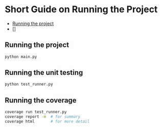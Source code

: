 # Short Guide on Running the Project

* [Running the project](#markdown-header-running-the-project)
* []

## Running the project

```sh
python main.py
```

## Running the unit testing

```sh
python test_runner.py
```

## Running the coverage

```sh
coverage run test_runner.py
coverage report -m  # for summary
coverage html       # for more detail
```
